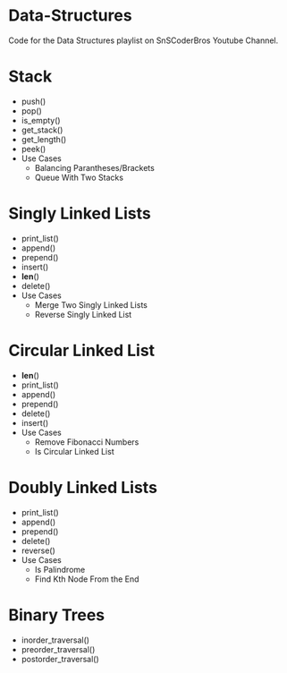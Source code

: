 # Data-Structures

Code for the Data Structures playlist on SnSCoderBros Youtube Channel.

# Stack

- push()
- pop()
- is_empty()
- get_stack()
- get_length()
- peek()
- Use Cases
  - Balancing Parantheses/Brackets
  - Queue With Two Stacks

# Singly Linked Lists

- print_list()
- append()
- prepend()
- insert()
- **len**()
- delete()
- Use Cases
  - Merge Two Singly Linked Lists
  - Reverse Singly Linked List

# Circular Linked List

- **len**()
- print_list()
- append()
- prepend()
- delete()
- insert()
- Use Cases
  - Remove Fibonacci Numbers
  - Is Circular Linked List

# Doubly Linked Lists

- print_list()
- append()
- prepend()
- delete()
- reverse()
- Use Cases
  - Is Palindrome
  - Find Kth Node From the End

# Binary Trees

- inorder_traversal()
- preorder_traversal()
- postorder_traversal()
